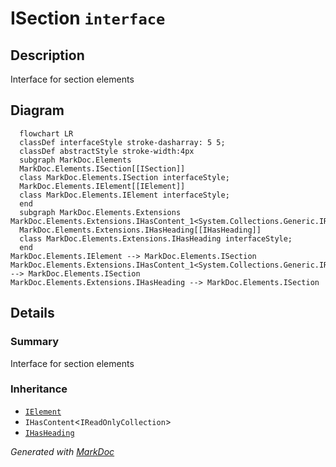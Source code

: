 # ISection `interface`

## Description
Interface for section elements

## Diagram
```mermaid
  flowchart LR
  classDef interfaceStyle stroke-dasharray: 5 5;
  classDef abstractStyle stroke-width:4px
  subgraph MarkDoc.Elements
  MarkDoc.Elements.ISection[[ISection]]
  class MarkDoc.Elements.ISection interfaceStyle;
  MarkDoc.Elements.IElement[[IElement]]
  class MarkDoc.Elements.IElement interfaceStyle;
  end
  subgraph MarkDoc.Elements.Extensions
MarkDoc.Elements.Extensions.IHasContent_1<System.Collections.Generic.IReadOnlyCollection_1[[IHasContent]]
  MarkDoc.Elements.Extensions.IHasHeading[[IHasHeading]]
  class MarkDoc.Elements.Extensions.IHasHeading interfaceStyle;
  end
MarkDoc.Elements.IElement --> MarkDoc.Elements.ISection
MarkDoc.Elements.Extensions.IHasContent_1<System.Collections.Generic.IReadOnlyCollection_1 --> MarkDoc.Elements.ISection
MarkDoc.Elements.Extensions.IHasHeading --> MarkDoc.Elements.ISection
```

## Details
### Summary
Interface for section elements

### Inheritance
 - [
`IElement`
](./markdocelements-IElement.md)
 - `IHasContent`&lt;`IReadOnlyCollection`&gt;
 - [
`IHasHeading`
](./markdocelementsextensions-IHasHeading.md)

*Generated with* [*MarkDoc*](https://github.com/hailstorm75/MarkDoc.Core)
